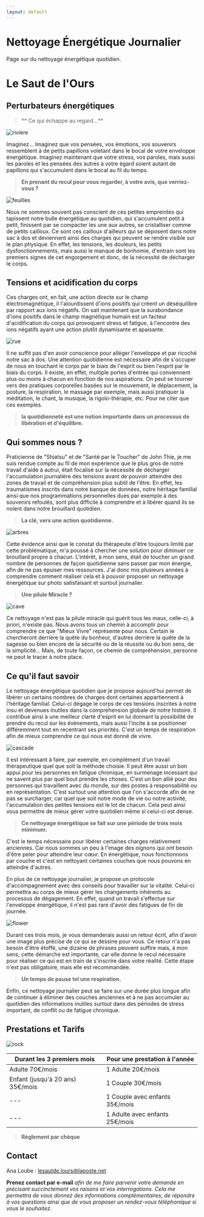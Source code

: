 ```yaml
---
layout: default
---
```


# Nettoyage Énergétique Journalier

Page sur du nettoyage énergétique quotidien.

# Le Saut de l'Ours

## Perturbateurs énergétiques

> ** Ce qui échappe au regard...**

![ riviere ](assets\images\1riviere.JPG)

Imaginez... Imaginez que vos pensées, vos émotions, vos souvenirs ressemblent à de petits
papillons voletant dans le bocal de votre enveloppe énergétique. Imaginez maintenant que
votre stress, vos paroles, mais aussi les paroles et les pensées des autres à votre égard
soient autant de papillons qui s'accumulent dans le bocal au fil du temps.

> **En prenant du recul pour vous regarder, à votre avis, que verriez-vous ?**

![ feuilles ](assets\images\2feuilles.JPG)

Nous ne sommes souvent pas conscient de ces petites empreintes qui tapissent notre bulle
énergétique au quotidien, qui s'accumulent petit à petit, finissent par se compacter les une
aux autres, se cristalliser comme de petits cailloux. Ce sont ces cailloux d'ailleurs qui se
déposent dans notre sac à dos et deviennent ainsi des charges qui peuvent se rendre
visible sur le plan physique. En effet, les tensions, les douleurs, les petits
dysfonctionnements, mais aussi le manque de bonhomie, d'entrain sont les premiers
signes de cet engorgement et donc, de la nécessité de décharger le corps.

## Tensions et acidification du corps

Ces charges ont, en fait, une action directe sur le champ électromagnétique, il l'alourdissent d'ions positifs qui créent un déséquilibre par rapport aux ions négatifs. On sait maintenant que la surabondance d'ions positifs dans le champ magnétique humain est un facteur d'acidification du corps qui provoquent stress et fatigue, à l'encontre des ions négatifs ayant une action plutôt dynamisante et apaisante.

![rue](assets\images\3Rue.JPG)

Il ne suffit pas d'en avoir conscience pour alléger l'enveloppe et par ricoché notre sac à
dos. Une attention quotidienne est nécessaire afin de s'occuper de nous en touchant le
corps par le biais de l'esprit ou bien l'esprit par le biais du corps. Il existe, en effet, multiple portes d'entrée qui conviennent plus ou moins à chacun en fonction de nos aspirations. On
peut se tourner vers des pratiques corporelles basées sur le mouvement, le déplacement, la
posture, la respiration, le massage par exemple, mais aussi
pratiquer la méditation, le chant, la musique, la rigolo-thérapie, etc. Pour ne citer que ces
exemples.

> **la quotidienneté est une notion importante dans un processus de libération et
d'équilibre.**


## Qui sommes nous ?

Praticienne de "Shiatsu" et de "Santé par le Toucher" de John Thie, je me suis rendue
compte au fil de mon expérience que le plus gros de notre travail d'aide à autrui, était
focalisé sur la nécessité de décharger l'accumulation journalière des tensions avant de
pouvoir atteindre des zones de travail et de compréhension plus subtil de l'être. En effet,
les traumatismes inscrits dans notre banque de données, notre héritage familial ainsi que
nos programmations personnelles dues par exemple à des souvenirs refoulés, sont plus
difficile à comprendre et à libérer quand ils se noient dans notre brouillard quotidien.

> **La clé, vers une action quotidienne.**

![ arbres ](assets\images\4arbres.JPG)

Cette évidence ainsi que le constat du thérapeute d'être toujours limité par cette
problématique, m'a poussé à chercher une solution pour diminuer ce brouillard propre à
chacun. L'intérêt, à mon sens, était de toucher un grand nombre de personnes de façon
quotidienne sans passer par mon énergie, afin de ne pas épuiser mes ressources. J'ai donc
mis plusieurs années à comprendre comment réaliser cela et à pouvoir proposer un
nettoyage énergétique sur photo satisfaisant et surtout journalier.

> **Une pilule Miracle ?**

![cave](assets\images\5cave.JPG)

Ce nettoyage n'est pas la pilule miracle qui guérit tous les maux, celle-ci, à priori, n'existe pas. Nous avons tous un chemin à accomplir pour comprendre ce que "Mieux Vivre" représente pour nous. Certain le chercheront derrière la quête du bonheur, d'autres derrière la quête de la sagesse ou bien encore de la sécurité ou de la réussite ou du bon sens, de la simplicité... Mais, de toute façon, ce chemin de compréhension, personne ne peut le tracer à notre place.

## Ce qu'il faut savoir

Le nettoyage énergétique quotidien que je propose aujourd'hui permet de libérer un certains nombres de charges dont certaines appartiennent à l'héritage familial. Celui-ci dégage le corps de ces tensions inscrites à notre insu et devenues inutiles dans la compréhension globale de notre histoire. Il contribue ainsi à une meilleur clarté d'esprit en lui donnant la possibilité de prendre du recul sur les évènements, mais aussi l'incite à se positionner différemment tout en recentrant ses priorités. C'est un temps de respiration afin de mieux comprendre ce qui nous est donné de vivre.

![cascade](assets\images\6cascade.JPG)

Il est intéressant à faire, par exemple, en complément d'un travail thérapeutique quel que soit la méthode choisie. Il peut être aussi un bon appui pour les personnes en fatigue chronique, en surmenage incessant qui ne savent plus par quel bout prendre les choses. C'est un bon allié pour des personnes qui travaillent avec du monde, sur des postes à responsabilité ou en représentation. C'est surtout une attention que l'on s'accorde afin de ne pas se surcharger, car quel que soit notre mode de vie ou notre activité, l'accumulation des petites tensions est le lot de chacun. Cela peut ainsi vous permettre de mieux gérer votre quotidien même si celui-ci est dense.

> **Ce nettoyage énergétique se fait sur une période de trois mois minimum.**

C'est le temps nécessaire pour libérer certaines charges relativement anciennes. Car nous
sommes un peu à l'image des oignons qui ont besoin d'être peler pour atteindre leur cœur.
En énergétique, nous fonctionnons par couche et c'est en nettoyant certaines couches que
nous pouvons en atteindre d'autres.

En plus de ce nettoyage journalier, je propose un protocole d'accompagnement avec des conseils pour travailler sur la vitalité. Celui-ci permettra au corps de mieux gérer les changements inhérents au processus de dégagement. En effet, quand un travail s'effectue sur l'enveloppe énergétique, il n'est pas rare d'avoir des fatigues de fin de journée.

![flower](assets\images\7fower.JPG)

Durant ces trois mois, je vous demanderais aussi un retour écrit, afin d'avoir une image
plus précise de ce qui se dessine pour vous. Ce retour n'a pas besoin d'être étoffé, une
dizaine de phrases peuvent suffire mais, à mon sens, cette démarche est importante, car
elle donne le recul nécessaire pour réaliser ce qui est en train de s'inscrire dans votre
réalité. Cette étape n'est pas obligatoire, mais elle est recommandée.

> **Un temps de pause tel une respiration.**

Enfin, ce nettoyage journalier peut se faire sur une durée plus longue afin de continuer à éliminer des couches anciennes et à ne pas accumuler au quotidien des informations inutiles surtout dans des périodes de stress important, de conflit ou de fatigue chronique.

## Prestations et Tarifs

![rock](assets\images\8rock.JPG)

| Durant les 3 premiers mois | Pour une prestation à l'année |
|--- |---|
| Adulte 70€/mois | 1 Adulte 20€/mois |
| Enfant (jusqu'à 20 ans) 35€/mois | 1 Couple 30€/mois |
|---| 1 Couple avec enfants 35€/mois |
|--- | 1 Adulte avec enfants 25€/mois |

> **Réglement par chèque**

## Contact

 Ana Loube : <a href="mailto:lesautde.lours@laposte.net" target="_blank" rel="noopener">lesautde.lours@laposte.net</a>

**Prenez contact par e-mail** *afin de me faire parvenir votre demande en précisant
succinctement vos raisons et vos interrogations. Cela me permettra de vous donnez des
informations complémentaires, de répondre à vos questions ainsi que de vous proposer un
rendez-vous téléphonique si vous le souhaitez.*
